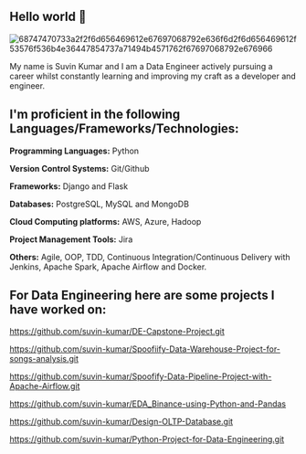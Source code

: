 ## Hello world 👋

![68747470733a2f2f6d656469612e67697068792e636f6d2f6d656469612f53576f536b4e36447854737a71494b4571762f67697068792e676966](https://user-images.githubusercontent.com/96186386/158050117-a4b0854f-b94f-43b4-b00a-43a2bd0cd53f.gif)

My name is Suvin Kumar and I am a Data Engineer actively pursuing a career whilst constantly learning and improving my craft as a developer and engineer.



## I'm proficient in the following Languages/Frameworks/Technologies:

**Programming Languages:** Python

**Version Control Systems:** Git/Github

**Frameworks:** Django and Flask

**Databases:** PostgreSQL, MySQL and MongoDB

**Cloud Computing platforms:** AWS, Azure, Hadoop 

**Project Management Tools:** Jira 

**Others:** Agile, OOP, TDD, Continuous Integration/Continuous Delivery with Jenkins, Apache Spark, Apache Airflow and Docker.



## **For Data Engineering here are some projects I have worked on:**

https://github.com/suvin-kumar/DE-Capstone-Project.git

https://github.com/suvin-kumar/Spoofiify-Data-Warehouse-Project-for-songs-analysis.git

https://github.com/suvin-kumar/Spoofify-Data-Pipeline-Project-with-Apache-Airflow.git

https://github.com/suvin-kumar/EDA_Binance-using-Python-and-Pandas

https://github.com/suvin-kumar/Design-OLTP-Database.git

https://github.com/suvin-kumar/Python-Project-for-Data-Engineering.git


<!---
suvin-kumar/suvin-kumar is a ✨ special ✨ repository because its `README.md` (this file) appears on your GitHub profile.
You can click the Preview link to take a look at your changes.
--->
